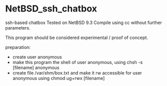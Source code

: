# NetBSD_ssh_chatbox
ssh-based chatbox
Tested on NetBSD 9.3
Compile using cc without further parameters.

This program should be considered experimental / proof of concept.

preparation:
* create user anonymous
* make this program the shell of user anonymous, using chsh -s [filename] anonymous
* create file /var/shm/box.txt and make it rw accessible for user anonymous using chmod ug+rwx [filename]

